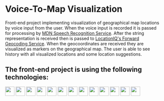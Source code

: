 # Voice-To-Map Visualization

Front-end project implementing visualization of geographical map locations by voice input from the user. When the voice input is recorded it is passed for processing by [MDN Speech Recognition Service](https://developer.mozilla.org/en-US/docs/Web/API/Web_Speech_API). After the string representation is received then is passed to [LocationIQ's Forward Geocoding Service](https://locationiq.com/geocoding). When the geocoordinates are received they are visualized as markers on the geographical map. The user is able to see history with all visualized locations and some location suggestions.

## The front-end project is using the following technologies:

<img src="https://img.shields.io/badge/create--react--app-%23563D7C.svg?style=flat&logo=create-react-app&color=white" height="30"> <img src="https://img.shields.io/badge/React.JS-%23563D7C.svg?style=flat&logo=react&color=white" height="30"> <img src="https://img.shields.io/badge/redux--toolkit-%23593d88.svg?style=flat&logo=redux&color=white&logoColor=purple" height="30"> <img src="https://img.shields.io/badge/react--redux-%23593d88.svg?style=flat&logo=redux&color=white&logoColor=purple" height="30"> <img src="https://img.shields.io/badge/redux--mock--store-%23593d88.svg?style=flat&logo=redux&color=white&logoColor=purple" height="30"> <img src="https://img.shields.io/badge/react--leaflet-311C87?style=flat&logo=leaflet&color=white&logoColor=green" height="30"> <img src="https://img.shields.io/badge/Axios-%231572B6.svg?style=flat&logo=axios&color=white&logoColor=blue" height="30"> <img src="https://img.shields.io/badge/MUI-311C87?style=flat&logo=mui&color=white" height="30"> <img src="https://img.shields.io/badge/MUI--Icons-311C87?style=flat&logo=mui&color=white" height="30"> <img src="https://img.shields.io/badge/Bootstrap-%23563D7C.svg?style=flat&logo=bootstrap&color=white&logoColor=purple" height="30"> <img src="https://img.shields.io/badge/react--toastify-311C87?style=flat&color=white" height="30"> <img src="https://img.shields.io/badge/web--speech--api-311C87?style=flat&color=white" height="30"> <img src="https://img.shields.io/badge/LocationIQ's%20Forward%20Geocoding%20API-311C87?style=flat&color=white" height="30">